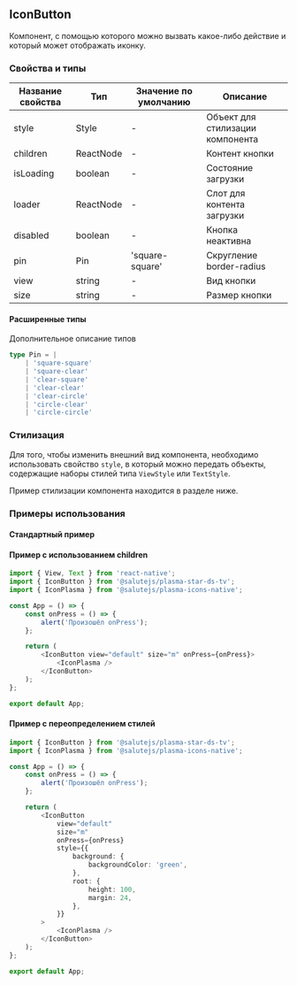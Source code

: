 ## IconButton

Компонент, с помощью которого можно вызвать какое-либо действие и который может отображать иконку.

### Свойства и типы

| Название свойства | Тип       | Значение по умолчанию | Описание                         |
| ----------------- | --------- | --------------------- | -------------------------------- |
| style             | Style     | -                     | Объект для стилизации компонента |
| children          | ReactNode | -                     | Контент кнопки                   |
| isLoading         | boolean   | -                     | Состояние загрузки               |
| loader            | ReactNode | -                     | Слот для контента загрузки       |
| disabled          | boolean   | -                     | Кнопка неактивна                 |
| pin               | Pin       | 'square-square'       | Скругление border-radius         |
| view              | string    | -                     | Вид кнопки                       |
| size              | string    | -                     | Размер кнопки                    |

#### Расширенные типы

Дополнительное описание типов

```ts
type Pin = |
    | 'square-square'
    | 'square-clear'
    | 'clear-square'
    | 'clear-clear'
    | 'clear-circle'
    | 'circle-clear'
    | 'circle-circle'
```

### Стилизация

Для того, чтобы изменить внешний вид компонента, необходимо использовать свойство `style`, в который можно передать объекты, содержащие наборы стилей типа `ViewStyle` или `TextStyle`.

Пример стилизации компонента находится в разделе ниже.

### Примеры использования

#### Стандартный пример

#### Пример с использованием children

```ts
import { View, Text } from 'react-native';
import { IconButton } from '@salutejs/plasma-star-ds-tv';
import { IconPlasma } from '@salutejs/plasma-icons-native';

const App = () => {
    const onPress = () => {
        alert('Произошёл onPress');
    };

    return (
        <IconButton view="default" size="m" onPress={onPress}>
            <IconPlasma />
        </IconButton>
    );
};

export default App;
```

#### Пример с переопределением стилей

```ts
import { IconButton } from '@salutejs/plasma-star-ds-tv';
import { IconPlasma } from '@salutejs/plasma-icons-native';

const App = () => {
    const onPress = () => {
        alert('Произошёл onPress');
    };

    return (
        <IconButton
            view="default"
            size="m"
            onPress={onPress}
            style={{
                background: {
                    backgroundColor: 'green',
                },
                root: {
                    height: 100,
                    margin: 24,
                },
            }}
        >
            <IconPlasma />
        </IconButton>
    );
};

export default App;
```
